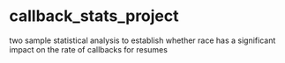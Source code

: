 # callback_stats_project
two sample statistical analysis to establish whether race has a significant impact on the rate of callbacks for resumes
